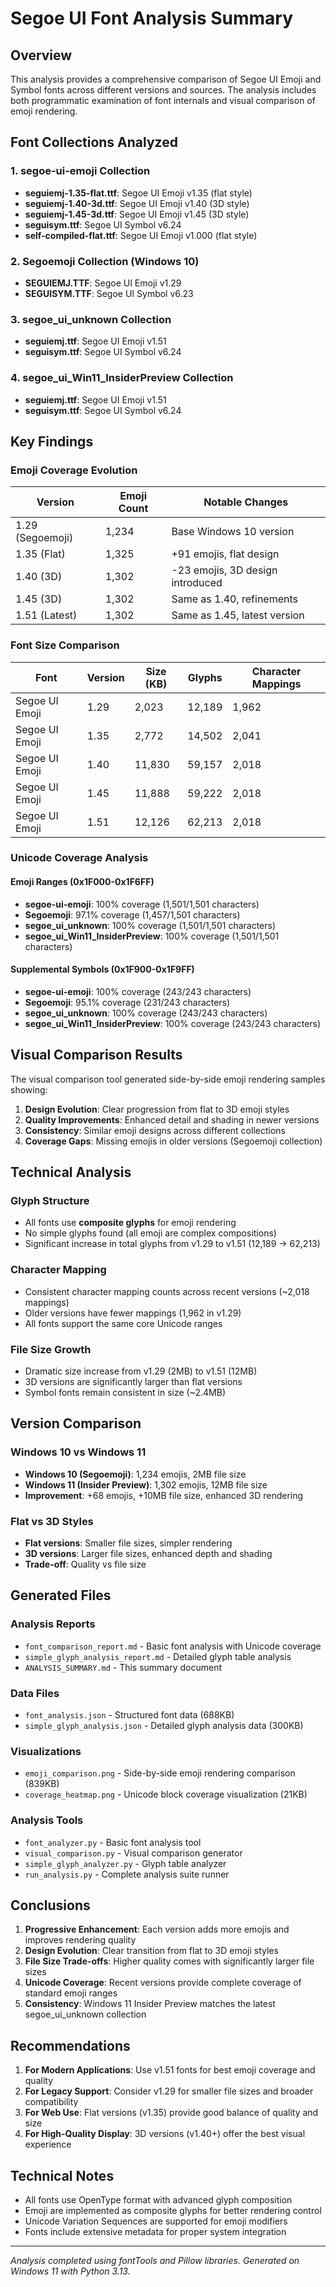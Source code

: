 # Segoe UI Font Analysis Summary

## Overview

This analysis provides a comprehensive comparison of Segoe UI Emoji and Symbol fonts across different versions and sources. The analysis includes both programmatic examination of font internals and visual comparison of emoji rendering.

## Font Collections Analyzed

### 1. segoe-ui-emoji Collection
- **seguiemj-1.35-flat.ttf**: Segoe UI Emoji v1.35 (flat style)
- **seguiemj-1.40-3d.ttf**: Segoe UI Emoji v1.40 (3D style)
- **seguiemj-1.45-3d.ttf**: Segoe UI Emoji v1.45 (3D style)
- **seguisym.ttf**: Segoe UI Symbol v6.24
- **self-compiled-flat.ttf**: Segoe UI Emoji v1.000 (flat style)

### 2. Segoemoji Collection (Windows 10)
- **SEGUIEMJ.TTF**: Segoe UI Emoji v1.29
- **SEGUISYM.TTF**: Segoe UI Symbol v6.23

### 3. segoe_ui_unknown Collection
- **seguiemj.ttf**: Segoe UI Emoji v1.51
- **seguisym.ttf**: Segoe UI Symbol v6.24

### 4. segoe_ui_Win11_InsiderPreview Collection
- **seguiemj.ttf**: Segoe UI Emoji v1.51
- **seguisym.ttf**: Segoe UI Symbol v6.24

## Key Findings

### Emoji Coverage Evolution

| Version | Emoji Count | Notable Changes |
|---------|-------------|-----------------|
| 1.29 (Segoemoji) | 1,234 | Base Windows 10 version |
| 1.35 (Flat) | 1,325 | +91 emojis, flat design |
| 1.40 (3D) | 1,302 | -23 emojis, 3D design introduced |
| 1.45 (3D) | 1,302 | Same as 1.40, refinements |
| 1.51 (Latest) | 1,302 | Same as 1.45, latest version |

### Font Size Comparison

| Font | Version | Size (KB) | Glyphs | Character Mappings |
|------|---------|-----------|--------|-------------------|
| Segoe UI Emoji | 1.29 | 2,023 | 12,189 | 1,962 |
| Segoe UI Emoji | 1.35 | 2,772 | 14,502 | 2,041 |
| Segoe UI Emoji | 1.40 | 11,830 | 59,157 | 2,018 |
| Segoe UI Emoji | 1.45 | 11,888 | 59,222 | 2,018 |
| Segoe UI Emoji | 1.51 | 12,126 | 62,213 | 2,018 |

### Unicode Coverage Analysis

#### Emoji Ranges (0x1F000-0x1F6FF)
- **segoe-ui-emoji**: 100% coverage (1,501/1,501 characters)
- **Segoemoji**: 97.1% coverage (1,457/1,501 characters)
- **segoe_ui_unknown**: 100% coverage (1,501/1,501 characters)
- **segoe_ui_Win11_InsiderPreview**: 100% coverage (1,501/1,501 characters)

#### Supplemental Symbols (0x1F900-0x1F9FF)
- **segoe-ui-emoji**: 100% coverage (243/243 characters)
- **Segoemoji**: 95.1% coverage (231/243 characters)
- **segoe_ui_unknown**: 100% coverage (243/243 characters)
- **segoe_ui_Win11_InsiderPreview**: 100% coverage (243/243 characters)

## Visual Comparison Results

The visual comparison tool generated side-by-side emoji rendering samples showing:

1. **Design Evolution**: Clear progression from flat to 3D emoji styles
2. **Quality Improvements**: Enhanced detail and shading in newer versions
3. **Consistency**: Similar emoji designs across different collections
4. **Coverage Gaps**: Missing emojis in older versions (Segoemoji collection)

## Technical Analysis

### Glyph Structure
- All fonts use **composite glyphs** for emoji rendering
- No simple glyphs found (all emoji are complex compositions)
- Significant increase in total glyphs from v1.29 to v1.51 (12,189 → 62,213)

### Character Mapping
- Consistent character mapping counts across recent versions (~2,018 mappings)
- Older versions have fewer mappings (1,962 in v1.29)
- All fonts support the same core Unicode ranges

### File Size Growth
- Dramatic size increase from v1.29 (2MB) to v1.51 (12MB)
- 3D versions are significantly larger than flat versions
- Symbol fonts remain consistent in size (~2.4MB)

## Version Comparison

### Windows 10 vs Windows 11
- **Windows 10 (Segoemoji)**: 1,234 emojis, 2MB file size
- **Windows 11 (Insider Preview)**: 1,302 emojis, 12MB file size
- **Improvement**: +68 emojis, +10MB file size, enhanced 3D rendering

### Flat vs 3D Styles
- **Flat versions**: Smaller file sizes, simpler rendering
- **3D versions**: Larger file sizes, enhanced depth and shading
- **Trade-off**: Quality vs file size

## Generated Files

### Analysis Reports
- `font_comparison_report.md` - Basic font analysis with Unicode coverage
- `simple_glyph_analysis_report.md` - Detailed glyph table analysis
- `ANALYSIS_SUMMARY.md` - This summary document

### Data Files
- `font_analysis.json` - Structured font data (688KB)
- `simple_glyph_analysis.json` - Detailed glyph analysis data (300KB)

### Visualizations
- `emoji_comparison.png` - Side-by-side emoji rendering comparison (839KB)
- `coverage_heatmap.png` - Unicode block coverage visualization (21KB)

### Analysis Tools
- `font_analyzer.py` - Basic font analysis tool
- `visual_comparison.py` - Visual comparison generator
- `simple_glyph_analyzer.py` - Glyph table analyzer
- `run_analysis.py` - Complete analysis suite runner

## Conclusions

1. **Progressive Enhancement**: Each version adds more emojis and improves rendering quality
2. **Design Evolution**: Clear transition from flat to 3D emoji styles
3. **File Size Trade-offs**: Higher quality comes with significantly larger file sizes
4. **Unicode Coverage**: Recent versions provide complete coverage of standard emoji ranges
5. **Consistency**: Windows 11 Insider Preview matches the latest segoe_ui_unknown collection

## Recommendations

1. **For Modern Applications**: Use v1.51 fonts for best emoji coverage and quality
2. **For Legacy Support**: Consider v1.29 for smaller file sizes and broader compatibility
3. **For Web Use**: Flat versions (v1.35) provide good balance of quality and size
4. **For High-Quality Display**: 3D versions (v1.40+) offer the best visual experience

## Technical Notes

- All fonts use OpenType format with advanced glyph composition
- Emoji are implemented as composite glyphs for better rendering control
- Unicode Variation Sequences are supported for emoji modifiers
- Fonts include extensive metadata for proper system integration

---

*Analysis completed using fontTools and Pillow libraries. Generated on Windows 11 with Python 3.13.* 